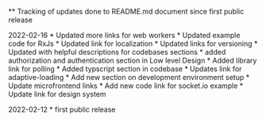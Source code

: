 ** Tracking of updates done to README.md document since first public release

2022-02-16
    * Updated more links for web workers 
    * Updated example code for RxJs
    * Updated link for localization
    * Updated links for versioning
    * Updated with helpful descriptions for codebases sections
    * added authorization and authentication section in Low level Design
    * Added library link for polling
    * Added typscript section in codebase
    * Updates link for adaptive-loading
    * Add new section on development environment setup
    * Update microfrontend links
    * Add new code link for socket.io example
    * Update link for design system



2022-02-12
    * first public release
